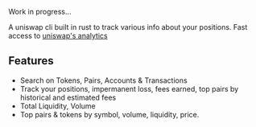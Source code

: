 Work in progress...

A uniswap cli built in rust to track various info about your positions. Fast access to [uniswap's analytics](https://info.uniswap.org/home)

## Features

- Search on Tokens, Pairs, Accounts & Transactions
- Track your positions, impermanent loss, fees earned, top pairs by historical and estimated fees
- Total Liquidity, Volume
- Top pairs & tokens by symbol, volume, liquidity, price.

